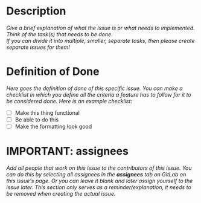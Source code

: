 # Description
*Give a brief explanation of what the issue is or what needs to implemented. Think of the task(s) that needs to be done.*  
*If you can divide it into multiple, smaller, separate tasks, then please create separate issues for them!*

# Definition of Done
*Here goes the definition of done of this specific issue. You can make a checklist in which you define all the criteria a feature has to follow for it to be considered done. Here is an example checklist:*
* [ ]  Make this thing functional
* [ ]  Be able to do this
* [ ]  Make the formatting look good

# IMPORTANT: assignees
*Add all people that work on this issue to the contributors of this issue. You can do this by selecting all assignees in the **assignees** tab on GitLab on this issue's page. Or you can leave it blank and later assign yourself to the issue later. This section only serves as a reminder/explanation, it needs to be removed when creating the actual issue.*


